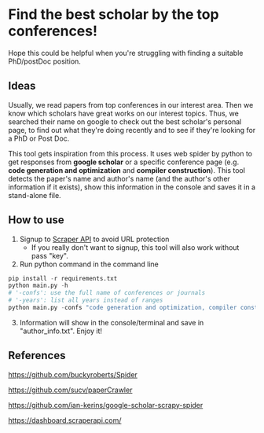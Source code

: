 # Find the best scholar by the top conferences!
Hope this could be helpful when you're struggling with finding a suitable PhD/postDoc position.

## Ideas
Usually, we read papers from top conferences in our interest area. Then we know which scholars have great works on our interest topics. Thus, we searched their name on google to check out the best scholar's personal page, to find out what they're doing recently and to see if they're looking for a PhD or Post Doc.

This tool gets inspiration from this process. It uses web spider by python to get responses from **google scholar** or a specific conference page (e.g. **code generation and optimization** and **compiler construction**). This tool detects the paper's name and author's name (and the author's other information if it exists), show this information in the console and saves it in a stand-alone file.

## How to use
1. Signup to [Scraper API](https://www.scraperapi.com/signup) to avoid URL protection
   * If you really don't want to signup, this tool will also work without pass "key".
2. Run python command in the command line
```python
pip install -r requirements.txt
python main.py -h
# '-confs': use the full name of conferences or journals
# '-years': list all years instead of ranges
python main.py -confs "code generation and optimization, compiler construction" -years "2020, 2021, 2022" -key "your_key"
```
3. Information will show in the console/terminal and save in "author_info.txt". Enjoy it!

## References
https://github.com/buckyroberts/Spider

https://github.com/sucv/paperCrawler

https://github.com/ian-kerins/google-scholar-scrapy-spider

https://dashboard.scraperapi.com/
